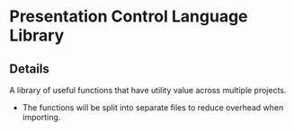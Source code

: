Presentation Control Language Library
=====================================

Details
-------

A library of useful functions that have utility value across multiple projects.

* The functions will be split into separate files to reduce overhead when importing.
